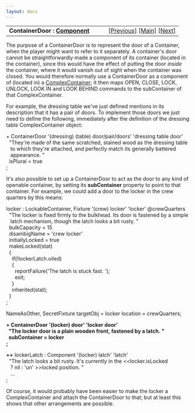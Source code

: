 ```yaml
---
layout: docs
---
```

<table width="100%" data-border="0" data-cellspacing="0"
data-cellpadding="3" data-bgcolor="#C0C0C0">
<colgroup>
<col style="width: 50%" />
<col style="width: 50%" />
</colgroup>
<tbody>
<tr>
<td style="text-align: left;"><strong>ContainerDoor : <a
href="component.html">Component</a><br />
</strong></td>
<td style="text-align: right;"><a
href="complexcontainer.html">[Previous]</a> <a
href="generalintroduction.html">[Main]</a> <a
href="singlecontainer.html">[Next]</a></td>
</tr>
</tbody>
</table>

  
The purpose of a ContainerDoor is to represent the door of a Container,
when the player might want to refer to it separately. A container's door
cannot be straightforwardly made a component of its container (located
in the container), since this would have the effect of putting the door
*inside* the container, where it would vanish out of sight when the
container was closed. You would therefore normally use a ContainerDoor
as a component of (located in) a
[ComplexContainer](complexcontainer.html); it then maps OPEN, CLOSE,
LOCK, UNLOCK, LOOK IN and LOOK BEHIND commands to the subContainer of
that ComplexContainer.  
  
For example, the dressing table we've just defined mentions in its
description that it has a pair of doors. To implement those doors we
just need to define the following, immediately after the definition of
the dressing table ComplexContainer object:  
  
+ ContainerDoor '(dressing) (table) door/pair/doors' 'dressing table door'  
  "They're made of the same scratched, stained wood as the dressing table  
   to which they're attached, and perfectly match its generally battered  
   appearance. "  
  isPlural = true  
;  
  
It's also possible to set up a ContainerDoor to act as the door to any
kind of openable container, by setting its **subContainer** property to
point to that container. For example, we could add a door to the locker
in the crew quarters by this means:  
  
locker : LockableContainer, Fixture '(crew) locker' 'locker' @crewQuarters  
  "The locker is fixed firmly to the bulkhead. Its door is fastened by a simple  
   latch mechanism, though the latch looks a bit rusty. "  
  bulkCapacity = 15  
  disambigName = 'crew locker'  
  initiallyLocked = true    
  makeLocked(stat)  
  {  
    if(!lockerLatch.oiled)  
    {  
      reportFailure('The latch is stuck fast. ');  
      exit;  
    }  
    inherited(stat);  
  }    
;  
  
NameAsOther, SecretFixture targetObj = locker location = crewQuarters;  
  
**+ ContainerDoor '(locker) door' 'locker door'  
  "The locker door is a plain wooden front, fastened by a latch. "  
  subContainer = locker  
;**  
  
**++** lockerLatch : Component '(locker) latch' 'latch'  
  "The latch looks a bit rusty. It's currently in the \<\<locker.isLocked  
   ? nil : 'un' \>\>locked position. "  
   ...  
;  
  
Of course, it would probably have been easier to make the locker a
ComplexContainer and attach the ContainerDoor to that; but at least this
shows that other arrangements are possible.  
  
